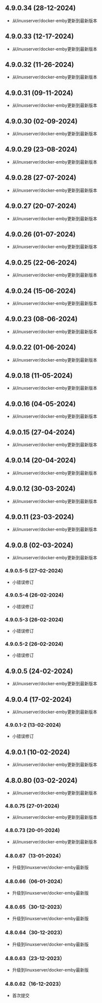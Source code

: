 ## 4.9.0.34 (28-12-2024)
- 从linuxserver/docker-emby更新到最新版本
## 4.9.0.33 (12-17-2024)
- 从linuxserver/docker-emby更新到最新版本
## 4.9.0.32 (11-26-2024)
- 从linuxserver/docker-emby更新到最新版本
## 4.9.0.31 (09-11-2024)
- 从linuxserver/docker-emby更新到最新版本
## 4.9.0.30 (02-09-2024)
- 从linuxserver/docker-emby更新到最新版本
## 4.9.0.29 (23-08-2024)
- 从linuxserver/docker-emby更新到最新版本
## 4.9.0.28 (27-07-2024)
- 从linuxserver/docker-emby更新到最新版本
## 4.9.0.27 (20-07-2024)
- 从linuxserver/docker-emby更新到最新版本
## 4.9.0.26 (01-07-2024)
- 从linuxserver/docker-emby更新到最新版本
## 4.9.0.25 (22-06-2024)
- 从linuxserver/docker-emby更新到最新版本
## 4.9.0.24 (15-06-2024)
- 从linuxserver/docker-emby更新到最新版本
## 4.9.0.23 (08-06-2024)
- 从linuxserver/docker-emby更新到最新版本
## 4.9.0.22 (01-06-2024)
- 从linuxserver/docker-emby更新到最新版本
## 4.9.0.18 (11-05-2024)
- 从linuxserver/docker-emby更新到最新版本
## 4.9.0.16 (04-05-2024)
- 从linuxserver/docker-emby更新到最新版本
## 4.9.0.15 (27-04-2024)
- 从linuxserver/docker-emby更新到最新版本
## 4.9.0.14 (20-04-2024)
- 从linuxserver/docker-emby更新到最新版本
## 4.9.0.12 (30-03-2024)
- 从linuxserver/docker-emby更新到最新版本
## 4.9.0.11 (23-03-2024)
- 从linuxserver/docker-emby更新到最新版本
## 4.9.0.8 (02-03-2024)
- 从linuxserver/docker-emby更新到最新版本
### 4.9.0.5-5 (27-02-2024)
- 小错误修订
### 4.9.0.5-4 (26-02-2024)
- 小错误修订
### 4.9.0.5-3 (26-02-2024)
- 小错误修订
### 4.9.0.5-2 (26-02-2024)
- 小错误修订

## 4.9.0.5 (24-02-2024)
- 从linuxserver/docker-emby更新到最新版本

## 4.9.0.4 (17-02-2024)
- 从linuxserver/docker-emby更新到最新版本
### 4.9.0.1-2 (13-02-2024)
- 小错误修订

## 4.9.0.1 (10-02-2024)
- 从linuxserver/docker-emby更新到最新版本

## 4.8.0.80 (03-02-2024)
- 从linuxserver/docker-emby更新到最新版本

### 4.8.0.75 (27-01-2024)

- 从linuxserver/docker-emby更新到最新版本

### 4.8.0.73 (20-01-2024)

- 从linuxserver/docker-emby更新到最新版本

### 4.8.0.67（13-01-2024）

- 升级到linuxserver/docker-emby最新版

### 4.8.0.66（06-01-2024）

- 升级到linuxserver/docker-emby最新版

### 4.8.0.65（30-12-2023）

- 升级到linuxserver/docker-emby最新版

### 4.8.0.64（30-12-2023）

- 升级到linuxserver/docker-emby最新版

### 4.8.0.63（23-12-2023）

- 升级到linuxserver/docker-emby最新版

### 4.8.0.62（16-12-2023）

- 首次提交
